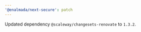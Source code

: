 ```yaml
---
'@enalmada/next-secure': patch
---
```


Updated dependency `@scaleway/changesets-renovate` to `1.3.2`.
